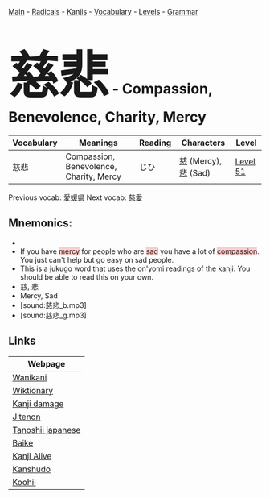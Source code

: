 <style> bigfont {font-size: 100px}</style>
[Main](../README.md) -
[Radicals](../radicals.md) -
[Kanjis](../kanjis.md) -
[Vocabulary](../vocabulary.md) -
[Levels](../levels.md) -
[Grammar](../grammar.md)
# <bigfont> 慈悲</bigfont> - Compassion, Benevolence, Charity, Mercy 

| Vocabulary | Meanings | Reading | Characters | Level |
| --- | --- | --- | --- | --- |
| 慈悲 | Compassion, Benevolence, Charity, Mercy | じひ |  [慈](../kanjis/慈.md) (Mercy), [悲](../kanjis/悲.md) (Sad) | [Level 51](../levels/wk_level51.md) |

Previous vocab: [愛媛県](愛媛県.md) Next vocab: [慈愛](慈愛.md) 

## Mnemonics:

* 
* If you have <span style="background-color:#ffcccb"> mercy</span> for people who are <span style="background-color:#ffcccb"> sad</span> you have a lot of <span style="background-color:#ffcccb"> compassion</span>. You just can't help but go easy on sad people.
* This is a jukugo word that uses the on'yomi readings of the kanji. You should be able to read this on your own.
* 慈, 悲
* Mercy, Sad
* [sound:慈悲_b.mp3]
* [sound:慈悲_g.mp3]


## Links 

| Webpage |
| --- |
| [Wanikani          ](https://www.wanikani.com/kanji/慈悲) |
| [Wiktionary        ](https://en.wiktionary.org/wiki/慈悲) |
| [Kanji damage      ](http://www.kanjidamage.com/kanji/search?utf8=✓&q=慈悲) |
| [Jitenon           ](https://jitenon.com/kanji/慈悲) |
| [Tanoshii japanese ](https://www.tanoshiijapanese.com/dictionary/kanji.cfm?k=慈悲) |
| [Baike             ](https://baike.baidu.com/item/慈悲) |
| [Kanji Alive       ](https://app.kanjialive.com/慈悲) |
| [Kanshudo          ](https://www.kanshudo.com/searchmn?q=慈悲) |
| [Koohii            ](https://kanji.koohii.com/study/kanji/慈悲) |
